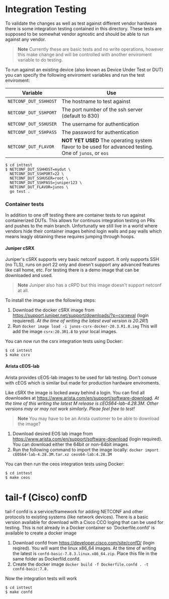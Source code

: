 # Integration Testing
To validate the changes as well as test against different vendor hardware there is some integration testing contained in this directory.   These tests are supposed to be somewhat vendor agnostic and should be able to run against any vendor.

> **Note**
> Currently these are basic tests and no write operations, however this make change and will be controlled with another enviroment variable to do testing.  

To run against an existing device (also known as Device Under Test or DUT) you can specify the following enviroment variables and run the test enviroment:

| Variable              | Use                                                  |
| --------------------- | ---------------------------------------------------- |
| `NETCONF_DUT_SSHHOST` | The hostname to test against                         |
| `NETCONF_DUT_SSHPORT` | The port number of the ssh server (default to 830)   |
| `NETCONF_DUT_SSHUSER` | The username for authentication                      |
| `NETCONF_DUT_SSHPASS` | The password for authentication                      |
| `NETCONF_DUT_FLAVOR`  | **NOT YET USED** The operating system flavor to be used for advanced testing.  One of `junos`, or `eos` |

```
$ cd inttest
$ NETCONF_DUT_SSHHOST=mydut \
  NETCONF_DUT_SSHPORT=22 \
  NETCONF_DUT_SSHUSER=root \
  NETCONF_DUT_SSHPASS=juniper123 \
  NETCONF_DUT_FLAVOR=junos \
  go test .
```

### Container tests
In addition to one off testing there are container tests to run against containerized DUTs.  This allows for continuos integration testing on PRs and pushes to the main branch.  Unfortunatly we still live in a world where vendors hide their container images behind login walls and pay walls which means leagly obtaining these requires jumping through hoops.

#### Juniper cSRX
Juniper's cSRX supports very basic netconf support.  It only supports SSH (no TLS), runs on port 22 only and doesn't support any advanced features like call home, etc.   For testing there is a demo image that can be downloaded and used.

> **Note**
> Juniper also has a cRPD but this image doesn't support netconf at all.

To install the image use the following steps:

1. Download the docker cSRX image from https://support.juniper.net/support/downloads/?p=csrxeval (login requiered).  *At the time of writing the latest eval version is 20.2R1*)
2. Run `docker image load -i junos-csrx-docker-20.3.R1.8.img`  This will add the image `csrx:20.3R1.8` to your local images.

You can now run the csrx integration tests using Docker:

```
$ cd inttest
$ make csrx
```

#### Arista cEOS-lab
Arista provides cEOS-lab images to be used for lab testing.  Don't conuse with cEOS which is similar but made for production hardware enviroments. 

Like cSRX the image is locked away behind a login.  You can find all downloades at https://www.arista.com/en/support/software-download. *At the time of this writing the latest M release is cEOS64-lab-4.28.3M.  Other versions may or may not work similarly.  Pleae feel free to test!*

> **Note**
> You may have to be an Arista customer to be able to download the image?

1. Download desired EOS lab image from https://www.arista.com/en/support/software-download (login required).  You can download either the 64bit or non-64bit images.  
2. Run the following command to import the image locally: `docker import cEOS64-lab-4.28.3M.tar.xz ceos64-lab:4.28.3M`

You can then run the ceos integration tests using Docker: 

```
$ cd inttest
$ make ceos
```

# tail-f (Cisco) confD
tail-f confd is a service/framework for adding NETCONF and other protocols to existing systems (like network devices).  There is a basic version available for download with a Cisco CCO loging that can be used for testing.  This is not already in a Docker container so `Dockerfile.confd' is available to create a docker image

1. Download confd from https://developer.cisco.com/site/confD/ (login reqired).  You will want the linux x86_64 images.  At the time of writing the latest is `confd-basic-7.8.3.linux.x86_64.zip`.  Place this file in the same folder as Dockerfild.confd.
2. Create the docker image `docker build -f Dockerfile.confd . -t confd-basic:7.8.`

Now the integration tests will work

```
$ cd inttest
$ make confd
```